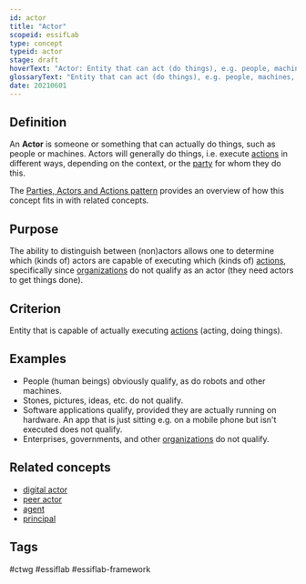 ```yaml
---
id: actor
title: "Actor"
scopeid: essifLab
type: concept
typeid: actor
stage: draft
hoverText: "Actor: Entity that can act (do things), e.g. people, machines, but not Organizations."
glossaryText: "Entity that can act (do things), e.g. people, machines, but not %%organizations^organization%%."
date: 20210601
---
```

## Definition
An **Actor** is someone or something that can actually do things, such as people or machines. Actors will generally do things, i.e. execute [actions](action) in different ways, depending on the context, or the [party](party) for whom they do this.

The [Parties, Actors and Actions pattern](pattern-party-actor-action) provides an overview of how this concept fits in with related concepts.

## Purpose
The ability to distinguish between (non)actors allows one to determine which (kinds of) actors are capable of executing which (kinds of) [actions](action), specifically since [organizations](organization) do not qualify as an actor (they need actors to get things done).

## Criterion
Entity that is capable of actually executing [actions](action) (acting, doing things).

## Examples

- People (human beings) obviously qualify, as do robots and other machines.
- Stones, pictures, ideas, etc. do not qualify.
- Software applications qualify, provided they are actually running on hardware. An app that is just sitting e.g. on a mobile phone but isn't executed does not qualify.
- Enterprises, governments, and other [organizations](organization) do not qualify.

## Related concepts
- [digital actor](digital-actor)
- [peer actor](peer-actor)
- [agent](agent)
- [principal](principal)

## Tags
#ctwg #essiflab #essiflab-framework